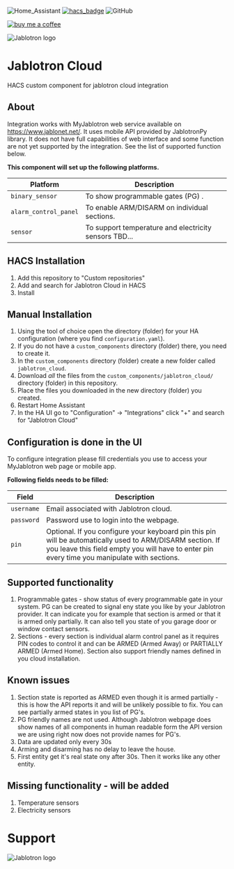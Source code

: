 ![Home_Assistant](https://img.shields.io/badge/Home-Assistant-blue)
[![hacs_badge](https://img.shields.io/badge/HACS-Custom-41BDF5.svg)](https://github.com/hacs/integration)
![GitHub](https://img.shields.io/github/license/viktak/ha-cc-openweathermap_all)

[![buy me a coffee](https://img.shields.io/badge/If%20you%20like%20it-Buy%20us%20a%20coffee-green.svg?style=for-the-badge)](https://www.buymeacoffee.com/michalbartP)

![Jablotron logo](https://github.com/Pigotka/ha-cc-jablotron-cloud/blob/main/logo.png)


# Jablotron Cloud

HACS custom component for jablotron cloud integration


## About

Integration works with MyJablotron web service available on https://www.jablonet.net/. It uses mobile API provided by JablotronPy library. It does not have full capabilities of web interface and some function are not yet supported by the integration. See the list of supported function below.

**This component will set up the following platforms.**

| Platform         | Description                         |
| ---------------- | ----------------------------------- |
| `binary_sensor`| To show programmable gates (PG) .   |
| `alarm_control_panel`| To enable ARM/DISARM on individual sections. |
| `sensor`| To support temperature and electricity sensors TBD... |

## HACS Installation

1. Add this repository to "Custom repositories"
2. Add and search for Jablotron Cloud in HACS
3. Install

## Manual Installation

1. Using the tool of choice open the directory (folder) for your HA configuration (where you find `configuration.yaml`).
2. If you do not have a `custom_components` directory (folder) there, you need to create it.
3. In the `custom_components` directory (folder) create a new folder called `jablotron_cloud`.
4. Download _all_ the files from the `custom_components/jablotron_cloud/` directory (folder) in this repository.
5. Place the files you downloaded in the new directory (folder) you created.
6. Restart Home Assistant
7. In the HA UI go to "Configuration" -> "Integrations" click "+" and search for "Jablotron Cloud"

## Configuration is done in the UI

To configure integration please fill credentials you use to access your MyJablotron web page or mobile app.

**Following fields needs to be filled:**

| Field         | Description                         |
| ---------------- | ----------------------------------- |
| `username` | Email associated with Jablotron cloud.   |
| `password` | Password use to login into the webpage. |
| `pin` | Optional. If you configure your keyboard pin this pin will be automatically used to ARM/DISARM section. If you leave this field empty you will have to enter pin every time you manipulate with sections. |

## Supported functionality

1. Programmable gates - show status of every programmable gate in your system. PG can be created to signal eny state you like by your Jablotron provider. It can indicate you for example that section is armed or that it is armed only partially. It can also tell you state of you garage door or window contact sensors.
2. Sections - every section is individual alarm control panel as it requires PIN codes to control it and can be ARMED (Armed Away) or PARTIALLY ARMED (Armed Home). Section also support friendly names defined in you cloud installation.

## Known issues

1. Section state is reported as ARMED even though it is armed partially - this is how the API reports it and will be unlikely possible to fix. You can see partially armed states in you list of PG's.
2. PG friendly names are not used. Although Jablotron webpage does show names of all components in human readable form the API version we are using right now does not provide names for PG's.
3. Data are updated only every 30s
4. Arming and disarming has no delay to leave the house.
5. First entity get it's real state ony after 30s. Then it works like any other entity.

## Missing functionality - will be added

1. Temperature sensors
2. Electricity sensors

# Support

![Jablotron logo](https://github.com/Pigotka/ha-cc-jablotron-cloud/blob/main/bmc_qr.png)
